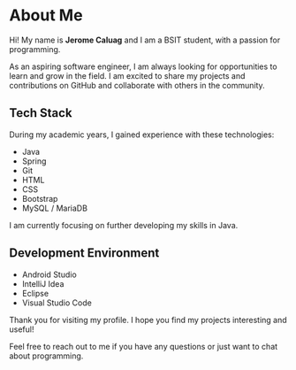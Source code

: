 # About Me

Hi! My name is **Jerome Caluag** and I am a BSIT student, with a passion for programming.

As an aspiring software engineer, I am always looking for opportunities to learn and grow in the field. I am excited to share my projects and contributions on GitHub and collaborate with others in the community.

## Tech Stack
During my academic years, I gained experience with these technologies:

* Java
* Spring
* Git
* HTML
* CSS
* Bootstrap
* MySQL / MariaDB

I am currently focusing on further developing my skills in Java.

## Development Environment
* Android Studio
* IntelliJ Idea
* Eclipse
* Visual Studio Code

Thank you for visiting my profile. I hope you find my projects interesting and useful!

Feel free to reach out to me if you have any questions or just want to chat about programming.

